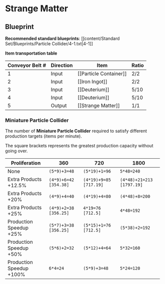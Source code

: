 # Strange Matter

## Blueprint

**Recommended standard blueprints**: [[content/Standard Set/Blueprints/Particle Collider/4-1.txt|4-1]]

**Item transportation table**

| Conveyor Belt # | Direction | Item                   | Ratio |
| --------------- | --------- | ---------------------- | ----- |
| 1               | Input     | [[Particle Container]] | 2/2   |
| 2               | Input     | [[Iron Ingot]]         | 2/2   |
| 3               | Input     | [[Deuterium]]          | 5/10  |
| 4               | Input     | [[Deuterium]]          | 5/10  |
| 5               | Output    | [[Strange Matter]]     | 1/1   |

### Miniature Particle Collider

The number of **Miniature Particle Collider** required to satisfy different production targets (items per minute).

The square brackets represents the greatest production capacity without going over.

| Proliferation            | 360                   | 720                    | 1800                      |
| ------------------------ | --------------------- | ---------------------- | ------------------------- |
| None                     | `(5*9)+3=48`          | `(5*19)+1=96`          | `5*48=240`                |
| Extra Products +12.5%    | `(4*9)+6=42 [354.38]` | `(4*19)+9=85 [717.19]` | `(4*48)+21=213 [1797.19]` |
| Extra Products +20%      | `(4*9)+4=40`          | `(4*19)+4=80`          | `(4*48)+8=200`            |
| Extra Products +25%      | `(4*9)+2=38 [356.25]` | `4*19=76 [712.5]`      | `4*48=192`                |
| Production Speedup +25%  | `(5*7)+3=38 [356.25]` | `(5*15)+1=76 [712.5]`  | `(5*38)+2=192`            |
| Production Speedup +50%  | `(5*6)+2=32`          | `(5*12)+4=64`          | `5*32=160`                |
| Production Speedup +100% | `6*4=24`              | `(5*9)+3=48`           | `5*24=120`                |
